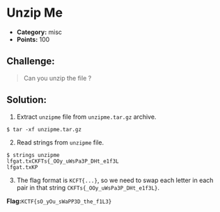 # Unzip Me

- **Category:** misc
- **Points:** 100

## Challenge:

> Can you unzip the file ?

## Solution:

1. Extract `unzipme` file from `unzipme.tar.gz` archive.
```
$ tar -xf unzipme.tar.gz
```
2. Read strings from `unzipme` file.
```
$ strings unzipme
lfgat.txCKFTs{_OOy_uWsPa3P_DHt_e1f3L
lfgat.txKP
```
3. The flag format is `KCFT{...}`, so we need to swap each letter in each pair in that string `CKFTs{_OOy_uWsPa3P_DHt_e1f3L}`.

**Flag:**`KCTF{sO_yOu_sWaPP3D_the_f1L3}`

